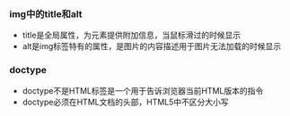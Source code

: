 ### img中的title和alt
 + title是全局属性，为元素提供附加信息，当鼠标滑过的时候显示
 + alt是img标签特有的属性，是图片的内容描述用于图片无法加载的时候显示
### doctype
+ doctype不是HTML标签是一个用于告诉浏览器当前HTML版本的指令
+ doctype必须在HTML文档的头部，HTML5中不区分大小写